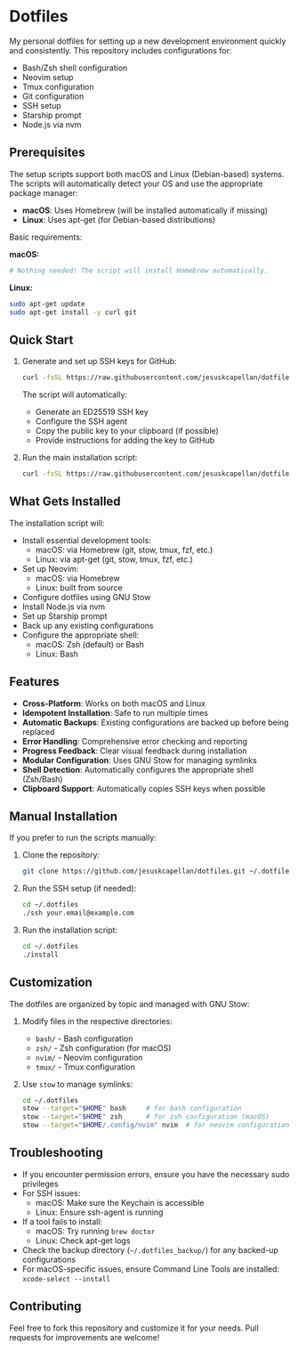 # Dotfiles

My personal dotfiles for setting up a new development environment quickly and consistently. This repository includes configurations for:

- Bash/Zsh shell configuration
- Neovim setup
- Tmux configuration
- Git configuration
- SSH setup
- Starship prompt
- Node.js via nvm

## Prerequisites

The setup scripts support both macOS and Linux (Debian-based) systems. The scripts will automatically detect your OS and use the appropriate package manager:

- **macOS**: Uses Homebrew (will be installed automatically if missing)
- **Linux**: Uses apt-get (for Debian-based distributions)

Basic requirements:

**macOS:**

```bash
# Nothing needed! The script will install Homebrew automatically.
```

**Linux:**

```bash
sudo apt-get update
sudo apt-get install -y curl git
```

## Quick Start

1. Generate and set up SSH keys for GitHub:

   ```bash
   curl -fsSL https://raw.githubusercontent.com/jesuskcapellan/dotfiles/master/ssh | bash -s your.email@example.com
   ```

   The script will automatically:

   - Generate an ED25519 SSH key
   - Configure the SSH agent
   - Copy the public key to your clipboard (if possible)
   - Provide instructions for adding the key to GitHub

2. Run the main installation script:
   ```bash
   curl -fsSL https://raw.githubusercontent.com/jesuskcapellan/dotfiles/master/install | bash
   ```

## What Gets Installed

The installation script will:

- Install essential development tools:
  - macOS: via Homebrew (git, stow, tmux, fzf, etc.)
  - Linux: via apt-get (git, stow, tmux, fzf, etc.)
- Set up Neovim:
  - macOS: via Homebrew
  - Linux: built from source
- Configure dotfiles using GNU Stow
- Install Node.js via nvm
- Set up Starship prompt
- Back up any existing configurations
- Configure the appropriate shell:
  - macOS: Zsh (default) or Bash
  - Linux: Bash

## Features

- **Cross-Platform**: Works on both macOS and Linux
- **Idempotent Installation**: Safe to run multiple times
- **Automatic Backups**: Existing configurations are backed up before being replaced
- **Error Handling**: Comprehensive error checking and reporting
- **Progress Feedback**: Clear visual feedback during installation
- **Modular Configuration**: Uses GNU Stow for managing symlinks
- **Shell Detection**: Automatically configures the appropriate shell (Zsh/Bash)
- **Clipboard Support**: Automatically copies SSH keys when possible

## Manual Installation

If you prefer to run the scripts manually:

1. Clone the repository:

   ```bash
   git clone https://github.com/jesuskcapellan/dotfiles.git ~/.dotfiles
   ```

2. Run the SSH setup (if needed):

   ```bash
   cd ~/.dotfiles
   ./ssh your.email@example.com
   ```

3. Run the installation script:
   ```bash
   cd ~/.dotfiles
   ./install
   ```

## Customization

The dotfiles are organized by topic and managed with GNU Stow:

1. Modify files in the respective directories:

   - `bash/` - Bash configuration
   - `zsh/` - Zsh configuration (for macOS)
   - `nvim/` - Neovim configuration
   - `tmux/` - Tmux configuration

2. Use `stow` to manage symlinks:
   ```bash
   cd ~/.dotfiles
   stow --target="$HOME" bash     # for bash configuration
   stow --target="$HOME" zsh      # for zsh configuration (macOS)
   stow --target="$HOME/.config/nvim" nvim  # for neovim configuration
   ```

## Troubleshooting

- If you encounter permission errors, ensure you have the necessary sudo privileges
- For SSH issues:
  - macOS: Make sure the Keychain is accessible
  - Linux: Ensure ssh-agent is running
- If a tool fails to install:
  - macOS: Try running `brew doctor`
  - Linux: Check apt-get logs
- Check the backup directory (`~/.dotfiles_backup/`) for any backed-up configurations
- For macOS-specific issues, ensure Command Line Tools are installed: `xcode-select --install`

## Contributing

Feel free to fork this repository and customize it for your needs. Pull requests for improvements are welcome!
